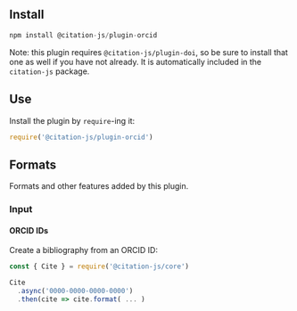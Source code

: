 ## Install

```js
npm install @citation-js/plugin-orcid
```

Note: this plugin requires `@citation-js/plugin-doi`, so be sure to install that one as well if you have not already. It is automatically included in the `citation-js` package.

## Use

Install the plugin by `require`-ing it:

```js
require('@citation-js/plugin-orcid')
```

## Formats

Formats and other features added by this plugin.

### Input

#### ORCID IDs

Create a bibliography from an ORCID ID:

```js
const { Cite } = require('@citation-js/core')

Cite
  .async('0000-0000-0000-0000')
  .then(cite => cite.format( ... )
```
